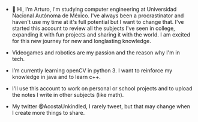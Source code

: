 - 👋 Hi, I’m Arturo, I'm studying computer engineering at Universidad Nacional Autónoma de México.
I've always been a procrastinator and haven't use my time at it's full potential but I want to change that. 
I've started this account to review all the subjects I've seen in college, expanding it with fun projects and
sharing it with the world. I am excited for this new journey for new and longlasting knowledge.

- Videogames and robotics are my passion and the reason why I'm in tech.  
- I’m currently learning openCV in python 3. I want to reinforce my knowledge in java and to learn c++.
- I'll use this account to work on personal or school projects and to upload the notes I write in other subjects (like math).
- My twitter @AcostaUnkindled, I rarely tweet, but that may change when I create more things to share.
